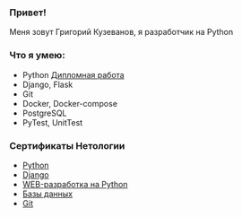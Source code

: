 ### Привет!

Меня зовут Григорий Кузеванов, я разработчик на Python

### Что я умею:

- Python [Дипломная работа](https://github.com/GrigoriyKuzevanov/python-final-diplom)
- Django, Flask
- Git
- Docker, Docker-compose
- PostgreSQL
- PyTest, UnitTest

### Сертификаты Нетологии

- [Python](https://github.com/GrigoriyKuzevanov/GrigoriyKuzevanov/blob/main/certificates/7%20Курс.pdf)
- [Django](https://github.com/GrigoriyKuzevanov/GrigoriyKuzevanov/blob/main/certificates/5%20Django.pdf)
- [WEB-разработка на Python](https://github.com/GrigoriyKuzevanov/GrigoriyKuzevanov/blob/main/certificates/6%20Python%20в%20вэб-разработке.pdf)
- [Базы данных](https://github.com/GrigoriyKuzevanov/GrigoriyKuzevanov/blob/main/certificates/3%20Базы%20данных.pdf)
- [Git](https://github.com/GrigoriyKuzevanov/GrigoriyKuzevanov/blob/main/certificates/2%20GIt.pdf)
